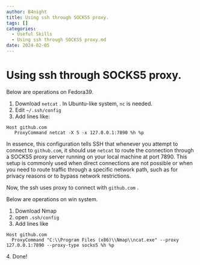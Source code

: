 ```yaml
---
author: B4night
title: Using ssh through SOCKS5 proxy.
tags: []
categories:
  - Useful Skills
  - Using ssh through SOCKS5 proxy.md
date: 2024-02-05
---
```


# Using ssh through SOCKS5 proxy.

Below are operations on Fedora39.

1.  Download `netcat` . In Ubuntu-like system, `nc` is needed.
2.  Edit `~/.ssh/config`
3.  Add lines like:

<!---->

    Host github.com
       ProxyCommand netcat -X 5 -x 127.0.0.1:7890 %h %p

In essence, this configuration tells SSH that whenever you attempt to connect to `github.com`, it should use `netcat` to route the connection through a SOCKS5 proxy server running on your local machine at port 7890. This setup is commonly used when direct connections are not possible or when you need to route traffic through a specific network path, such as for privacy reasons or to bypass network restrictions.

Now, the ssh uses proxy to connect with `github.com` .

Below are operations on win system.

1.  Download Nmap
2.  open `.ssh/config`
3.  Add lines like

<!---->

    Host github.com
      ProxyCommand "C:\\Program Files (x86)\\Nmap\\ncat.exe" --proxy 127.0.0.1:7890 --proxy-type socks5 %h %p

4\. Done!
